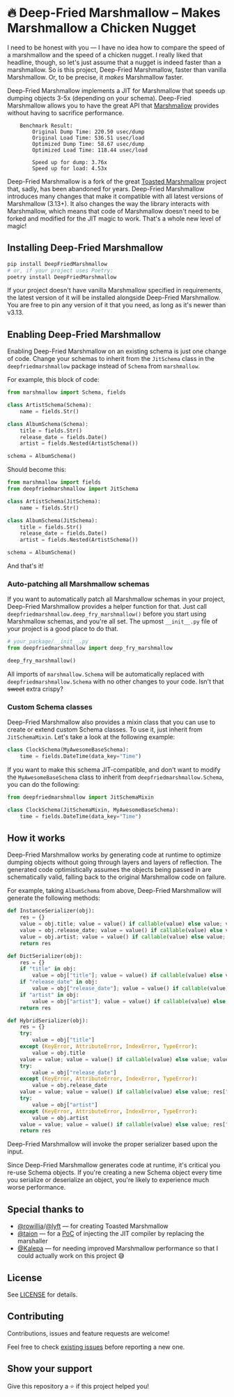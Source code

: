 :fire: Deep-Fried Marshmallow – Makes Marshmallow a Chicken Nugget
==================================================================

I need to be honest with you — I have no idea how to compare the speed of a
marshmallow and the speed of a chicken nugget. I really liked that headline,
though, so let's just assume that a nugget is indeed faster than a 
marshmallow. So is this project, Deep-Fried Marshmallow, faster than 
vanilla Marshmallow. Or, to be precise, it *makes* Marshmallow faster.

Deep-Fried Marshmallow implements a JIT for Marshmallow that speeds up dumping
objects 3-5x (depending on your schema). Deep-Fried Marshmallow allows you to
have the great API that 
[Marshmallow](https://github.com/marshmallow-code/marshmallow) provides
without having to sacrifice performance.
```
    Benchmark Result:
        Original Dump Time: 220.50 usec/dump
        Original Load Time: 536.51 usec/load
        Optimized Dump Time: 58.67 usec/dump
        Optimized Load Time: 118.44 usec/load

        Speed up for dump: 3.76x
        Speed up for load: 4.53x
```

Deep-Fried Marshmallow is a fork of the great 
[Toasted Marshmallow](https://github.com/lyft/toasted-marshmallow) project that,
sadly, has been abandoned for years. Deep-Fried Marshmallow introduces many
changes that make it compatible with all latest versions of Marshmallow (3.13+).
It also changes the way the library interacts with Marshmallow, which means
that code of Marshmallow doesn't need to be forked and modified for the JIT
magic to work. That's a whole new level of magic!



## Installing Deep-Fried Marshmallow


```bash
pip install DeepFriedMarshmallow
# or, if your project uses Poetry:
poetry install DeepFriedMarshmallow
```

If your project doesn't have vanilla Marshmallow specified in requirements,
the latest version of it will be installed alongside Deep-Fried Marshmallow.
You are free to pin any version of it that you need, as long as it's
newer than v3.13.


## Enabling Deep-Fried Marshmallow

Enabling Deep-Fried Marshmallow on an existing schema is just one change of code. Change your schemas to inherit from the `JitSchema` class in the `deepfriedmarshmallow` package instead of `Schema` from `marshmallow`.

For example, this block of code:

```python
from marshmallow import Schema, fields

class ArtistSchema(Schema):
    name = fields.Str()

class AlbumSchema(Schema):
    title = fields.Str()
    release_date = fields.Date()
    artist = fields.Nested(ArtistSchema())

schema = AlbumSchema()
```

Should become this:
```python
from marshmallow import fields
from deepfriedmarshmallow import JitSchema

class ArtistSchema(JitSchema):
    name = fields.Str()

class AlbumSchema(JitSchema):
    title = fields.Str()
    release_date = fields.Date()
    artist = fields.Nested(ArtistSchema())

schema = AlbumSchema()
```

And that's it!

### Auto-patching all Marshmallow schemas

If you want to automatically patch all Marshmallow schemas in your project,
Deep-Fried Marshmallow provides a helper function for that. Just call 
`deepfriedmarshmallow.deep_fry_marshmallow()` before you start using 
Marshmallow schemas, and you're all set. The upmost ``__init__.py`` file of
your project is a good place to do that.

```python
# your_package/__init__.py
from deepfriedmarshmallow import deep_fry_marshmallow

deep_fry_marshmallow()
```

All imports of `marshmallow.Schema` will be automatically replaced with 
`deepfriedmarshmallow.Schema` with no other changes to your code. Isn't that
~~sweet~~ extra crispy?

### Custom Schema classes

Deep-Fried Marshmallow also provides a mixin class that you can use to create
or extend custom Schema classes. To use it, just inherit from `JitSchemaMixin`.
Let's take a look at the following example:

```python
class ClockSchema(MyAwesomeBaseSchema):
    time = fields.DateTime(data_key="Time")
```

If you want to make this schema JIT-compatible, and don't want to modify the
`MyAwesomeBaseSchema` class to inherit from `deepfriedmarshmallow.Schema`, 
you can do the following:

```python
from deepfriedmarshmallow import JitSchemaMixin

class ClockSchema(JitSchemaMixin, MyAwesomeBaseSchema):
    time = fields.DateTime(data_key="Time")
```

## How it works

Deep-Fried Marshmallow works by generating code at runtime to optimize dumping
objects without going through layers and layers of reflection. The generated
code optimistically assumes the objects being passed in are schematically valid,
falling back to the original Marshmallow code on failure.

For example, taking `AlbumSchema` from above, Deep-Fried Marshmallow will
generate the following methods:

```python
def InstanceSerializer(obj):
    res = {}
    value = obj.title; value = value() if callable(value) else value; value = str(value) if value is not None else None; res["title"] = value
    value = obj.release_date; value = value() if callable(value) else value; res["release_date"] = _field_release_date__serialize(value, "release_date", obj)
    value = obj.artist; value = value() if callable(value) else value; res["artist"] = _field_artist__serialize(value, "artist", obj)
    return res

def DictSerializer(obj):
    res = {}
    if "title" in obj:
        value = obj["title"]; value = value() if callable(value) else value; value = str(value) if value is not None else None; res["title"] = value
    if "release_date" in obj:
        value = obj["release_date"]; value = value() if callable(value) else value; res["release_date"] = _field_release_date__serialize(value, "release_date", obj)
    if "artist" in obj:
        value = obj["artist"]; value = value() if callable(value) else value; res["artist"] = _field_artist__serialize(value, "artist", obj)
    return res

def HybridSerializer(obj):
    res = {}
    try:
        value = obj["title"]
    except (KeyError, AttributeError, IndexError, TypeError):
        value = obj.title
    value = value; value = value() if callable(value) else value; value = str(value) if value is not None else None; res["title"] = value
    try:
        value = obj["release_date"]
    except (KeyError, AttributeError, IndexError, TypeError):
        value = obj.release_date
    value = value; value = value() if callable(value) else value; res["release_date"] = _field_release_date__serialize(value, "release_date", obj)
    try:
        value = obj["artist"]
    except (KeyError, AttributeError, IndexError, TypeError):
        value = obj.artist
    value = value; value = value() if callable(value) else value; res["artist"] = _field_artist__serialize(value, "artist", obj)
    return res
```

Deep-Fried Marshmallow will invoke the proper serializer based upon the input.

Since Deep-Fried Marshmallow generates code at runtime, it's critical you
re-use Schema objects. If you're creating a new Schema object every time you
serialize or deserialize an object, you're likely to experience much worse 
performance.

## Special thanks to
 * [@rowillia](https://github.com/rowillia)/[@lyft](https://github.com/lyft) — for creating Toasted Marshmallow
 * [@taion](https://github.com/taion) — for a [PoC](https://github.com/lyft/toasted-marshmallow/pull/16) of injecting the JIT compiler by replacing the marshaller
 * [@Kalepa](https://github.com/Kalepa) — for needing improved Marshmallow performance so that I could actually work on this project 😅

## License
See [LICENSE](/LICENSE) for details.

## Contributing

Contributions, issues and feature requests are welcome!

Feel free to check [existing issues](https://github.com/mLupine/DeepFriedMarshmallow/issues) before reporting a new one.

## Show your support
Give this repository a ⭐️ if this project helped you!
